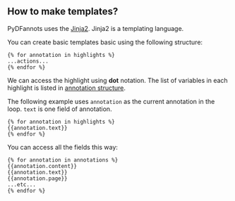 ## How to make templates?

PyDFannots uses the [Jinja2](https://jinja.palletsprojects.com/en/3.1.x/templates/). Jinja2 is a templating language.

You can create basic templates basic using the following structure:

```jinja2
{% for annotation in highlights %}
...actions...
{% endfor %}
```

We can access the highlight using **dot** notation. The list of variables in each highlight is listed in [annotation structure](Annotation_Structure.md).

The following example uses ``annotation`` as the current annotation in the loop. ``text`` is one field of annotation.  

```jinja2
{% for annotation in highlights %}
{{annotation.text}}
{% endfor %}
```

You can access all the fields this way:

```jinja2
{% for annotation in annotations %}
{{annotation.content}}
{{annotation.text}}
{{annotation.page}}
...etc...
{% endfor %}
```

